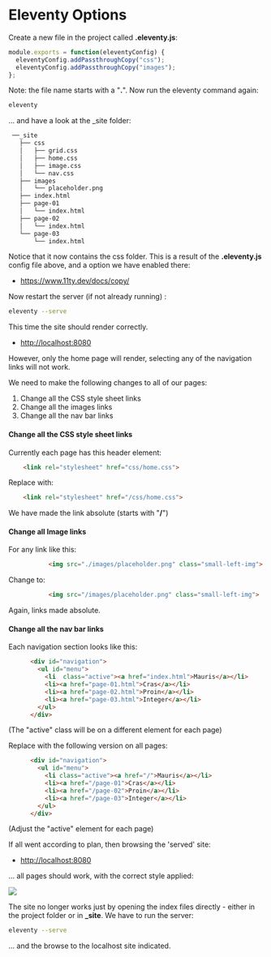 # Eleventy Options

Create a new file in the project called **.eleventy.js**:

~~~javascript
module.exports = function(eleventyConfig) {
  eleventyConfig.addPassthroughCopy("css");
  eleventyConfig.addPassthroughCopy("images");
};
~~~

Note: the file name starts with a "**.**". Now run the eleventy command again:

~~~bash
eleventy
~~~

... and have a look at the _site folder:

```bash
 ──_site
   ├── css
   │   ├── grid.css
   │   ├── home.css
   │   ├── image.css
   │   └── nav.css
   ├── images
   │   └── placeholder.png
   ├── index.html
   ├── page-01
   │   └── index.html
   ├── page-02 
   │   └── index.html    
   └── page-03    
       └── index.html   
```

Notice that it now contains the css folder. This is a result of the **.eleventy.js** config file above, and a option we have enabled there:

- <https://www.11ty.dev/docs/copy/>

Now restart the server (if not already running) :

~~~bash
eleventy --serve
~~~

This time the site should render correctly.

- <http://localhost:8080>

However, only the home page will render, selecting any of the navigation links will not work. 

We need to make the following changes to all of our pages:

1. Change all the CSS style sheet links
2. Change all the images links
3. Change all the nav bar links

#### Change all the CSS style sheet links

Currently each page has this header element:

~~~html
    <link rel="stylesheet" href="css/home.css">
~~~

Replace with:

~~~html
    <link rel="stylesheet" href="/css/home.css">
~~~

We have made the link absolute (starts with "**/**")

#### Change all Image links

For any link like this:

~~~html
           <img src="./images/placeholder.png" class="small-left-img">
~~~

Change to:

~~~html
           <img src="/images/placeholder.png" class="small-left-img">
~~~

Again, links made absolute.

#### Change all the nav bar links

Each navigation section looks like this:

~~~html
      <div id="navigation">
        <ul id="menu">
          <li  class="active"><a href="index.html">Mauris</a></li>
          <li><a href="page-01.html">Cras</a></li>
          <li><a href="page-02.html">Proin</a></li>
          <li><a href="page-03.html">Integer</a></li>
        </ul>
      </div>
~~~

(The "active" class will be on a different element for each page)

Replace with the following version on all pages:

~~~html
      <div id="navigation">
        <ul id="menu">
          <li class="active"><a href="/">Mauris</a></li>
          <li><a href="/page-01">Cras</a></li>
          <li><a href="/page-02">Proin</a></li>
          <li><a href="/page-03">Integer</a></li>
        </ul>
      </div>
~~~

(Adjust the "active" element for each page)

If all went according to plan, then browsing the 'served' site:

- <http://localhost:8080>

... all pages should work, with the correct style applied:

![](img/32.png)

The site no longer works just by opening the index files directly - either in the project folder or in **_site**. We have to run the server:

~~~bash
eleventy --serve
~~~

... and the browse to the localhost site indicated.
